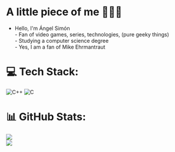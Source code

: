 #  A little piece of me 🪽💀🪽
- Hello, I'm Ángel Simón<br>- Fan of video games, series, technologies, (pure geeky things)<br>- Studying a computer science degree<br>- Yes, I am a fan of Mike Ehrmantraut


# 💻 Tech Stack:
![C++](https://img.shields.io/badge/c++-%2300599C.svg?style=for-the-badge&logo=c%2B%2B&logoColor=white) ![C](https://img.shields.io/badge/c-%2300599C.svg?style=for-the-badge&logo=c&logoColor=white)
# 📊 GitHub Stats:
![](https://github-readme-stats.vercel.app/api?username=AngelSimonEhrmantraut&theme=gotham&hide_border=true&include_all_commits=true&count_private=false)<br/>
![](https://github-readme-streak-stats.herokuapp.com/?user=AngelSimonEhrmantraut&theme=gotham&hide_border=true)<br/>
